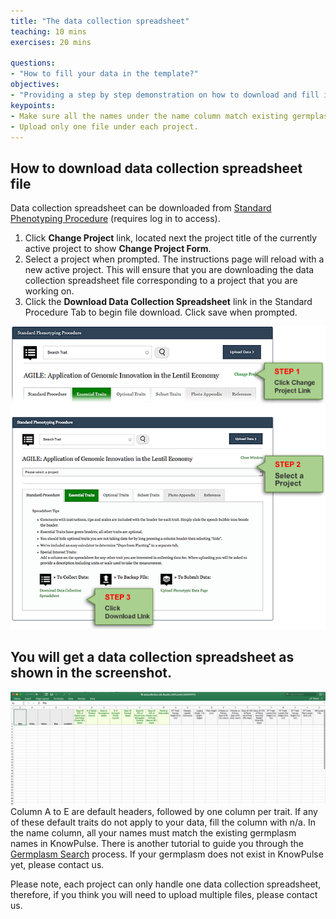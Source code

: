 ```yaml
---
title: "The data collection spreadsheet"
teaching: 10 mins
exercises: 20 mins
 
questions:
- "How to fill your data in the template?"
objectives:
- "Providing a step by step demonstration on how to download and fill in a data collection spreadsheet."
keypoints:
- Make sure all the names under the name column match existing germplasm in KnowPulse.
- Upload only one file under each project. 
---
```


## How to download data collection spreadsheet file
Data collection spreadsheet can be downloaded from [Standard Phenotyping Procedure](https://knowpulse.usask.ca/phenotypes/raw/instructions) (requires log in to access).

1.	Click **Change Project** link, located next the project title of the currently active project to show **Change Project Form**.
2.	Select a project when prompted. The instructions page will reload with a new active project. This will ensure that you are downloading the data collection spreadsheet file corresponding to a project that you are working on.
3.	Click the **Download Data Collection Spreadsheet** link in the Standard Procedure Tab to begin file download. Click save when prompted.

![Screenshot of main code listing](../fig/howto-upload-raw-phenotypic-data.17.png)

## You will get a data collection spreadsheet as shown in the screenshot.

![Screenshot of main code listing](../fig/howto-upload-raw-phenotypic-data.8.png)
Column A to E are default headers, followed by one column per trait. If any of these default traits do not apply to your data, fill the column with n/a. In the name column, all your names must match the existing germplasm names in KnowPulse. There is another tutorial to guide you through the [Germplasm Search](https://knowpulse-knowledgebase.github.io/Germplasm-Search/) process. If your germplasm does not exist in KnowPulse yet, please contact us.

Please note, each project can only handle one data collection spreadsheet, therefore, if you think you will need to upload multiple files, please contact us. 
